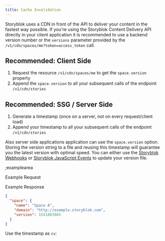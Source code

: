 ```yaml
---
title: Cache Invalidation
---
```


Storyblok uses a CDN in front of the API to deliver your content in the fastest way possible. If you're using the Storyblok Content Delivery API directly in your client application it is recommended to use a backend version number or the `versions` parameter provided by the `/v1/cdn/spaces/me?token=access_token` call.

## Recommended: Client Side

1. Request the resource `/v1/cdn/spaces/me` to get the `space.version` property
2. Append the `space.version` to all your subsequent calls of the endpoint `/v1/cdn/stories`

## Recommended: SSG / Server Side

1. Generate a timestamp (once on a server, not on every request/client load)
2. Append your timestamp to all your subsequent calls of the endpoint `/v1/cdn/stories`

Also server side applications application can use the  `space.version` option. Storing the version string to a file and reusing this timestamp will guarantee you the latest version with optimal speed. You can either use the [Storyblok Webhooks](https://www.storyblok.com/docs/Guides/using-storyblok-webhooks) or [Storyblok JavaScript Events](https://www.storyblok.com/docs/Guides/storyblok-latest-js#events) to update your version file.

;examplearea

Example Request

<RequestExample url="https://api.storyblok.com/v1/cdn/spaces/me?token=wANpEQEsMYGOwLxwXQ76Ggtt"></RequestExample>

Example Response

```json
{
  "space": {
    "name": "Space A",
    "domain": "http://example.storyblok.com",
    "version": 1541863983
  }
}
```

Use the timestamp as `cv`:

<RequestExample url="https://api.storyblok.com/v1/cdn/stories?cv=1541863983&token=wANpEQEsMYGOwLxwXQ76Ggtt"></RequestExample>


